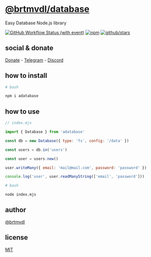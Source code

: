 # [@brtmvdl/database](https://www.npmjs.com/package/@brtmvdl/database)

Easy Database Node.js library

[![GitHub Workflow Status (with event)](https://img.shields.io/github/actions/workflow/status/tarsislimadev/adatabase/npm-publish.yml?label=GitHub%20Actions&link=https%3A%2F%2Fgithub.com%2Ftarsislimadev%2Fadatabase%2Factions%2Fworkflows%2Fnpm-publish.yml)](https://github.com/tarsislimadev/adatabase/actions/workflows/npm-publish.yml) [![npm](https://img.shields.io/npm/dw/adatabase?label=NPM%20Weekly%20Downloads)](https://www.npmjs.com/package/adatabase) [![github/stars](https://img.shields.io/github/stars/adatabase?style=social)](https://img.shields.io/github/stars/adatabase?style=social) 

## social & donate

[Donate](https://link.mercadopago.com.br/brtmvdl) - [Telegram](https://t.me/+KRmg5MlqgMk0MTg5) - [Discord](https://discord.gg/2zWpWBgmPj)

## how to install

```bash
# bash

npm i adatabase
```

## how to use

```js
// index.mjs

import { Database } from 'adatabase'

const db = new Database({ type: 'fs', config: '/data' })

const users = db.in('users')

const user = users.new()

user.writeMany({ email: 'mail@mail.com', password: 'password' })

console.log('user', user.readManyString(['email', 'password']))
```

```sh
# bash

node index.mjs
```

## author

[@brtmvdl](https://www.linkedin.com/in/tarsislimadev/)

## license

[MIT](./LICENSE)
